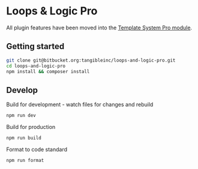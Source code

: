 # Loops & Logic Pro

All plugin features have been moved into the [Template System Pro module](/modules/template-system-pro).

## Getting started

```sh
git clone git@bitbucket.org:tangibleinc/loops-and-logic-pro.git
cd loops-and-logic-pro
npm install && composer install
```

## Develop

Build for development - watch files for changes and rebuild

```sh
npm run dev
```

Build for production

```sh
npm run build
```

Format to code standard

```sh
npm run format
```


